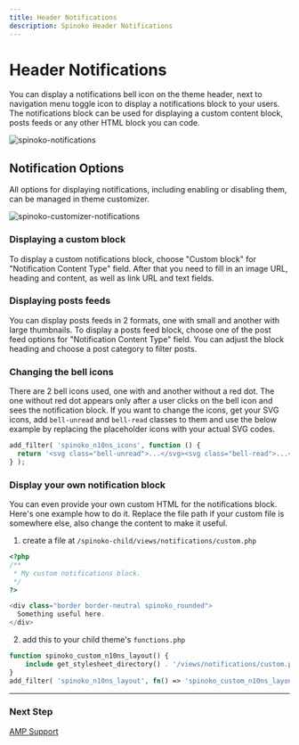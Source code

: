 ```yaml
---
title: Header Notifications
description: Spinoko Header Notifications
---
```


# Header Notifications

You can display a notifications bell icon on the theme header, next to navigation menu toggle icon to display a notifications block to your users.
The notifications block can be used for displaying a custom content block, posts feeds or any other HTML block you can code.

![spinoko-notifications](https://media.dinomatic.com/images/docs/spinoko/spinoko-notifications.jpg)

## Notification Options

All options for displaying notifications, including enabling or disabling them, can be managed in theme customizer.

![spinoko-customizer-notifications](https://media.dinomatic.com/images/docs/spinoko/spinoko-customizer-notifications.jpg)

### Displaying a custom block

To display a custom notifications block, choose "Custom block" for "Notification Content Type" field.
After that you need to fill in an image URL, heading and content, as well as link URL and text fields.

### Displaying posts feeds

You can display posts feeds in 2 formats, one with small and another with large thumbnails.
To display a posts feed block, choose one of the post feed options for "Notification Content Type" field.
You can adjust the block heading and choose a post category to filter posts.

### Changing the bell icons

There are 2 bell icons used, one with and another without a red dot. The one without red dot appears only after a user clicks on the bell icon and sees the notification block.
If you want to change the icons, get your SVG icons, add `bell-unread` and `bell-read` classes to them and use the below example by replacing the placeholder icons with your actual SVG codes.

```php
add_filter( 'spinoko_n10ns_icons', function () {
  return '<svg class="bell-unread">...</svg><svg class="bell-read">...</svg>';
} );
```

### Display your own notification block

You can even provide your own custom HTML for the notifications block. Here's one example how to do it.
Replace the file path if your custom file is somewhere else, also change the content to make it useful.

1. create a file at `/spinoko-child/views/notifications/custom.php`

```php
<?php
/**
 * My custom notifications block.
 */
?>

<div class="border border-neutral spinoko_rounded">
  Something useful here.
</div>
```

2. add this to your child theme's `functions.php`

```php
function spinoko_custom_n10ns_layout() {
	include get_stylesheet_directory() . '/views/notifications/custom.php';
}
add_filter( 'spinoko_n10ns_layout', fn() => 'spinoko_custom_n10ns_layout' );
```

---

### Next Step

[AMP Support](/docs/spinoko/amp/)
